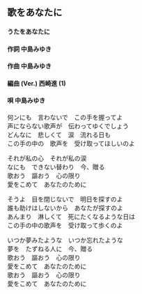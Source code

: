 ## 歌をあなたに
#### うたをあなたに

#### 作詞        中島みゆき
#### 作曲        中島みゆき
#### 編曲 (Ver.) 西崎進 (1)
#### 唄          中島みゆき


何ンにも　言わないで　この手を握ってよ  
声にならない歌声が　伝わってゆくでしょう  
どんなに　悲しくて　涙　流れる日も  
この手の中の　歌声を　受け取ってほしいのよ  

それが私の心　それが私の涙  
なにも　できない替わり　今、贈る  
歌おう　謳おう　心の限り  
愛をこめて　あなたのために  



そうよ　目を閉じないで　明日を探すのよ  
誰も助けはしないから　あなたが探すのよ  
あんまり　淋しくて　死にたくなるような日は  
この手の中の歌声を　受け取って歩くのよ  

いつか夢みたような　いつか忘れたような  
夢を　たずねる人に　今、贈る  
歌おう　謳おう　心の限り  
愛をこめて　あなたのために  
歌おう　謳おう　心の限り  
愛をこめて　あなたのために  
